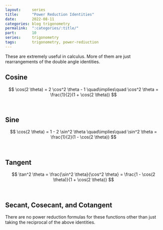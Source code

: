 ```yaml
---
layout:     series
title:      "Power Reduction Identities"
date:       2022-08-11
categories: blog trigonometry
permalink:  ":categories/:title/"
part:       10
series:     trigonometry
tags:       trigonometry, power-rediuction
---
```


These are extremely useful in calculus. More of them are just rearrangements of the double angle identities.

## Cosine

$$
\cos(2 \theta) = 2 \cos^2 \theta - 1 \quad\implies\quad \cos^2 \theta = \frac{1}{2}(1 + \cos(2 \theta))
$$

<br>

## Sine

$$
\cos(2 \theta) = 1 - 2 \sin^2 \theta \quad\implies\quad \sin^2 \theta = \frac{1}{2}(1 - \cos(2 \theta))
$$

<br>

## Tangent

$$
\tan^2 \theta = \frac{\sin^2 \theta}{\cos^2 \theta} = \frac{1 - \cos(2 \theta)}{1 + \cos(2 \theta)}
$$

<br>

## Secant, Cosecant, and Cotangent

There are no power reduction formulas for these functions other than just taking the reciprocal of the above identities.